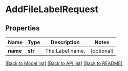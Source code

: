 # AddFileLabelRequest

## Properties
Name | Type | Description | Notes
------------ | ------------- | ------------- | -------------
**name** | **str** | The Label name. | [optional] 

[[Back to Model list]](../README.md#documentation-for-models) [[Back to API list]](../README.md#documentation-for-api-endpoints) [[Back to README]](../README.md)


